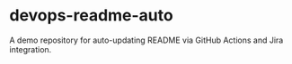 # devops-readme-auto
A demo repository for auto-updating README via GitHub Actions and Jira integration.
